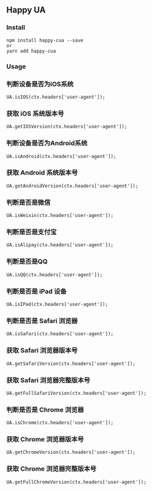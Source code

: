 ## Happy UA

### Install

```
npm install happy-cua --save
or
yarn add happy-cua
```

### Usage

### 判断设备是否为iOS系统

```
UA.isIOS(ctx.headers['user-agent']);
```

### 获取 iOS 系统版本号

```
UA.getIOSVersion(ctx.headers['user-agent']);
```

### 判断设备是否为Android系统

```
UA.isAndroid(ctx.headers['user-agent']);
```

### 获取 Android 系统版本号

```
UA.getAndroidVersion(ctx.headers['user-agent']);
```

### 判断是否是微信

```
UA.isWeixin(ctx.headers['user-agent']);
```

### 判断是否是支付宝

```
UA.isAlipay(ctx.headers['user-agent']);
```

### 判断是否是QQ

```
UA.isQQ(ctx.headers['user-agent']);
```

### 判断是否是 iPad 设备

```
UA.isIPad(ctx.headers['user-agent']);
```

### 判断是否是 Safari 浏览器

```
UA.isSafari(ctx.headers['user-agent']);
```

### 获取 Safari 浏览器版本号

```
UA.getSafariVersion(ctx.headers['user-agent']);
```

### 获取 Safari 浏览器完整版本号

```
UA.getFullSafariVersion(ctx.headers['user-agent']);
```

### 判断是否是 Chrome 浏览器

```
UA.isChrome(ctx.headers['user-agent']);
```

### 获取 Chrome 浏览器版本号

```
UA.getChromeVersion(ctx.headers['user-agent']);
```

### 获取 Chrome 浏览器完整版本号

```
UA.getFullChromeVersion(ctx.headers['user-agent']);
```
